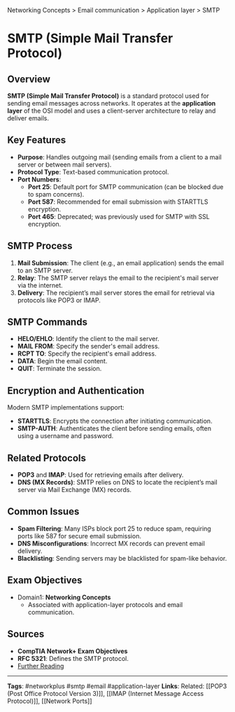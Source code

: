Networking Concepts > Email communication > Application layer > SMTP
# SMTP (Simple Mail Transfer Protocol)

## Overview
**SMTP (Simple Mail Transfer Protocol)** is a standard protocol used for sending email messages across networks. It operates at the **application layer** of the OSI model and uses a client-server architecture to relay and deliver emails.

## Key Features
- **Purpose**: Handles outgoing mail (sending emails from a client to a mail server or between mail servers).
- **Protocol Type**: Text-based communication protocol.
- **Port Numbers**:
  - **Port 25**: Default port for SMTP communication (can be blocked due to spam concerns).
  - **Port 587**: Recommended for email submission with STARTTLS encryption.
  - **Port 465**: Deprecated; was previously used for SMTP with SSL encryption.

## SMTP Process
1. **Mail Submission**: The client (e.g., an email application) sends the email to an SMTP server.
2. **Relay**: The SMTP server relays the email to the recipient's mail server via the internet.
3. **Delivery**: The recipient’s mail server stores the email for retrieval via protocols like POP3 or IMAP.

## SMTP Commands
- **HELO/EHLO**: Identify the client to the mail server.
- **MAIL FROM**: Specify the sender's email address.
- **RCPT TO**: Specify the recipient's email address.
- **DATA**: Begin the email content.
- **QUIT**: Terminate the session.

## Encryption and Authentication
Modern SMTP implementations support:
- **STARTTLS**: Encrypts the connection after initiating communication.
- **SMTP-AUTH**: Authenticates the client before sending emails, often using a username and password.

## Related Protocols
- **POP3** and **IMAP**: Used for retrieving emails after delivery.
- **DNS (MX Records)**: SMTP relies on DNS to locate the recipient’s mail server via Mail Exchange (MX) records.

## Common Issues
- **Spam Filtering**: Many ISPs block port 25 to reduce spam, requiring ports like 587 for secure email submission.
- **DNS Misconfigurations**: Incorrect MX records can prevent email delivery.
- **Blacklisting**: Sending servers may be blacklisted for spam-like behavior.

## Exam Objectives
- Domain1: **Networking Concepts**
  - Associated with application-layer protocols and email communication.

## Sources
- **CompTIA Network+ Exam Objectives**
- **RFC 5321**: Defines the SMTP protocol.
- [Further Reading](https://www.ietf.org/rfc/rfc5321.txt)

---

**Tags**: #networkplus #smtp #email #application-layer
**Links**: Related: [[POP3 (Post Office Protocol Version 3)]], [[IMAP (Internet Message Access Protocol)]], [[Network Ports]]
